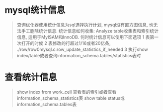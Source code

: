 # mysql统计信息
> 查询优化器使用统计信息为sql选择执行计划, mysql没有直方图信息, 也无法手工删除统计信息.
统计信息如何收集: Analyze table收集表和索引统计信息, 适用于MyISAM和InnoDB.
何时统计信息可以使用下面选项
1 表第一次打开的时候
2 表修改的行超过1/16或者20亿条, ./row/row0mysql.c:row_update_statistics_if_needed
3 执行show index/table或者查询information_schema.tables/statistics表时

# 查看统计信息
> show index from work_cell 查看表的索引或者查看information_schema_statistics表
> show table status或information_schema.tables表